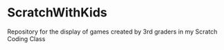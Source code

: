 # ScratchWithKids
Repository for the display of games created by 3rd graders in my Scratch Coding Class
